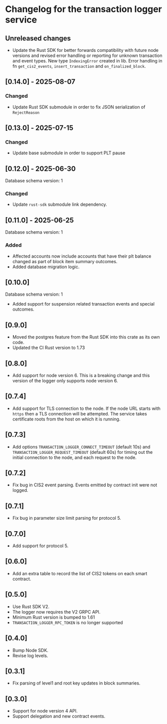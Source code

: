 # Changelog for the transaction logger service

## Unreleased changes

- Update the Rust SDK for better forwards compatibility with future node versions and revised error handling or reporting for unknown transaction and event types. New type `IndexingError` created in lib. Error handling in fn `get_cis2_events`, `insert_transaction` and `on_finalized_block`.

## [0.14.0] - 2025-08-07

### Changed

- Update Rust SDK submodule in order to fix JSON serialization of `RejectReason`

## [0.13.0] - 2025-07-15

### Changed

- Update base submodule in order to support PLT pause 

## [0.12.0] - 2025-06-30

Database schema version: 1

### Changed

- Update `rust-sdk` submodule link dependency.

## [0.11.0] - 2025-06-25

Database schema version: 1

### Added

- Affected accounts now include accounts that have their plt balance changed as part of block item summary outcomes.
- Added database migration logic.

## [0.10.0]

Database schema version: 1

- Added support for suspension related transaction events and special outcomes.

## [0.9.0]

- Moved the postgres feature from the Rust SDK into this crate as its own code.
- Updated the CI Rust version to 1.73

## [0.8.0]

- Add support for node version 6. This is a breaking change and this version
  of the logger only supports node version 6.

## [0.7.4]

- Add support for TLS connection to the node. If the node URL starts with
  `https` then a TLS connection will be attempted. The service takes certificate
  roots from the host on which it is running.

## [0.7.3]

- Add options `TRANSACTION_LOGGER_CONNECT_TIMEOUT` (default 10s) and
  `TRANSACTION_LOGGER_REQUEST_TIMEOUT` (default 60s) for timing out the initial
  connection to the node, and each request to the node.

## [0.7.2]

- Fix bug in CIS2 event parsing. Events emitted by contract init were not
  logged.

## [0.7.1]

- Fix bug in parameter size limit parsing for protocol 5.

## [0.7.0]

- Add support for protocol 5.

## [0.6.0]

- Add an extra table to record the list of CIS2 tokens on each smart contract.

## [0.5.0]

- Use Rust SDK V2.
- The logger now requires the V2 GRPC API.
- Minimum Rust version is bumped to 1.61
- `TRANSACTION_LOGGER_RPC_TOKEN` is no longer supported

## [0.4.0]

- Bump Node SDK.
- Revise log levels.

## [0.3.1]

- Fix parsing of level1 and root key updates in block summaries.

## [0.3.0]
- Support for node version 4 API.
- Support delegation and new contract events.
